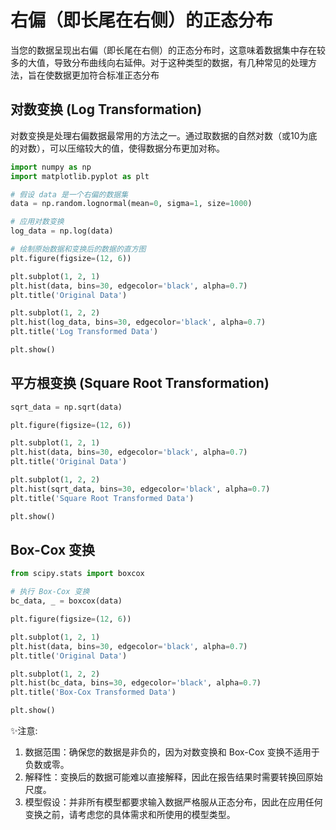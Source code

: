 # 右偏（即长尾在右侧）的正态分布


当您的数据呈现出右偏（即长尾在右侧）的正态分布时，这意味着数据集中存在较多的大值，导致分布曲线向右延伸。对于这种类型的数据，有几种常见的处理方法，旨在使数据更加符合标准正态分布


## 对数变换 (Log Transformation)


对数变换是处理右偏数据最常用的方法之一。通过取数据的自然对数（或10为底的对数），可以压缩较大的值，使得数据分布更加对称。


```python
import numpy as np
import matplotlib.pyplot as plt

# 假设 data 是一个右偏的数据集
data = np.random.lognormal(mean=0, sigma=1, size=1000)

# 应用对数变换
log_data = np.log(data)

# 绘制原始数据和变换后的数据的直方图
plt.figure(figsize=(12, 6))

plt.subplot(1, 2, 1)
plt.hist(data, bins=30, edgecolor='black', alpha=0.7)
plt.title('Original Data')

plt.subplot(1, 2, 2)
plt.hist(log_data, bins=30, edgecolor='black', alpha=0.7)
plt.title('Log Transformed Data')

plt.show()
```



## 平方根变换 (Square Root Transformation)

```python
sqrt_data = np.sqrt(data)

plt.figure(figsize=(12, 6))

plt.subplot(1, 2, 1)
plt.hist(data, bins=30, edgecolor='black', alpha=0.7)
plt.title('Original Data')

plt.subplot(1, 2, 2)
plt.hist(sqrt_data, bins=30, edgecolor='black', alpha=0.7)
plt.title('Square Root Transformed Data')

plt.show()
```

## Box-Cox 变换

```python
from scipy.stats import boxcox

# 执行 Box-Cox 变换
bc_data, _ = boxcox(data)

plt.figure(figsize=(12, 6))

plt.subplot(1, 2, 1)
plt.hist(data, bins=30, edgecolor='black', alpha=0.7)
plt.title('Original Data')

plt.subplot(1, 2, 2)
plt.hist(bc_data, bins=30, edgecolor='black', alpha=0.7)
plt.title('Box-Cox Transformed Data')

plt.show()
```

✨注意:
1. 数据范围：确保您的数据是非负的，因为对数变换和 Box-Cox 变换不适用于负数或零。
2. 解释性：变换后的数据可能难以直接解释，因此在报告结果时需要转换回原始尺度。
3. 模型假设：并非所有模型都要求输入数据严格服从正态分布，因此在应用任何变换之前，请考虑您的具体需求和所使用的模型类型。






































